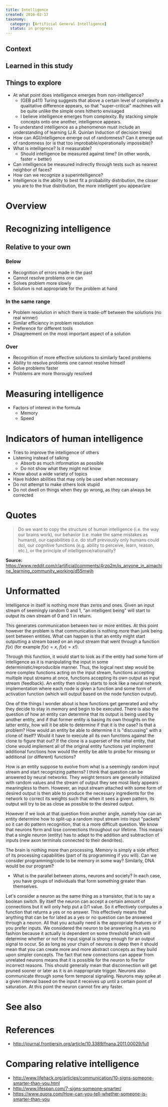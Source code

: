 ```yaml
---
title: Intelligence
created: 2016-02-17
taxonomy:
  category: [Artificial General Intelligence]
  status: in progress
---
```


## Context

## Learned in this study

## Things to explore
* At what point does intelligence emerges from non-intelligence?
	* (GEB p411) Turing suggests that above a certain level of complexity a qualitative difference appears, so that "super-critical" machines will be quite unlike the simple ones hitherto envisaged
	* I believe intelligence emerges from complexity. By stacking simple concepts onto one another, intelligence appears.
* To understand intelligence as a phenomenon must include an understanding of learning (J.R. Quinlan Induction of decision trees)
* How can AGI/intelligence emerge out of randomness? Can it emerge out of randomness (or is that too improbable/operationally impossible)?
* What is intelligence? Is it measurable?
	* Should intelligence be measured against time? (in other words, faster = better)
* Can intelligence be measured indirectly through tests such as nearest neighbor of faces?
* How can we recognize a superintelligence?
* Intelligence is the ability to best fit a probability distribution, the closer you are to the true distribution, the more intelligent you appear/are

# Overview

# Recognizing intelligence
## Relative to your own
### Below
* Recognition of errors made in the past
* Cannot resolve problems one can
* Solves problem more slowly
* Solution is not appropriate for the problem at hand

### In the same range
* Problem resolution in which there is trade-off between the solutions (no real winner)
* Similar efficiency in problem resolution
* Preference for different tools
* Disagreement on the most important aspect of a solution

### Over
* Recognition of more effective solutions to similarly faced problems
* Ability to resolve problems one cannot resolve himself
* Solve problems faster
* Problems are more thorougly resolved

# Measuring intelligence
* Factors of interest in the formula
	* Memory
	* Speed

# Indicators of human intelligence
* Tries to improve the intelligence of others
* Listening instead of talking
	* Absorb as much information as possible
	* Do not show what they might not know
* Know about a wide variety of topics
* Have hidden abilities that may only be used when necessary
* Do not attempt to make others look stupid
* Do not dwell on things when they go wrong, as they can always be corrected

# Quotes

> Do we want to copy the structure of human intelligence (i.e. the way our brains work), our behavior (i.e. make the same mistakes as humans), our capabilities (i.e. do stuff previously only humans could do), our cognitive functions (e.g. ability to perceive, learn, reason, etc.), or the principle of intelligence/rationality?

**Source:** https://www.reddit.com/r/artificial/comments/4rzp2m/is_anyone_in_aimachine_learning_community_working/d55mwjh

# Unformatted
Intelligence in itself is nothing more than zeros and ones. Given an input stream of seemingly random 0 and 1, "an intelligent being" will start to output its own stream of 0 and 1 in return.
<!-- Why would it start outputting and not stay silent? What if it has no ability to actually output? -->
This generates communication between two or more entities.
At this point however the problem is that communication is nothing more than junk being sent between entities. What can happen is that an entity might start outputting a stream based on an input stream that went through a function $f(x)$ (for example $f(x) = x$, $f(x) = x!$).

Through this function, it would start to look as if the entity had some form of intelligence as it is manipulating the input in some deterministic/reproducible manner. Thus, the logical next step would be more complex functions acting on the input stream, functions accepting multiple input streams at once, functions accepting its own output as input stream (feedback). An entity then slowly starts to look like a neural network implementation where each node is given a function and some form of activation function (which will output based on the node function output).

One of the things I wonder about is how functions get generated and why they decide to stay in memory and begin to be executed.
There is also the question of how an entity can determine that its output is being used by another entity, and if that former entity is basing its own thoughts on the latter entity, how will it be able to determine if that it is the case? Is that a problem? How would an entity be able to determine it is "discussing" with a clone of itself? Would it have to execute all its own functions against the clone to figure that out? If the clone is a superset of the initial entity, that clone would implement all of the original entity functions yet implement additional functions
how would the entity be able to probe for missing or additional (or different) functions?
<!-- The goal here I think is to determine when one is influenced by others, which themselves are influenced by us. -->

How is an entity suppose to evolve from what is a seemingly random input stream and start recognizing patterns? I think that question can be answered by neural networks. They weight tensors are generally initialized with random values and the stream of output they see most likely appears meaningless to them. However, an input stream attached with some form of desired output is then able to produce the necessary ingredients for the network to correct its weights such that when it sees a given pattern, its output will try to be as close as possible to the desired output.

However if we look at that question from another angle, namely how can an entity determine how to split-up a random input stream into input "packets" so it can do pattern recognition, that is a more difficult question. We know that neurons form and lose connections throughout our lifetime. This means that a single neuron (entity) has to adapt to the addition and subtraction of inputs (new axon terminals connected to their dendrites).

The brain is nothing more than processing. Memory is simply a side effect of its processing capabilities (part of its programming if you will). Can we consider programming/code to be memory in some way? Similarly, DNA would be our program?

* What is the parallel between atoms, neurons and society? In each case, you have groups of individuals that form something greater than themselves.

Let's consider a neuron as the same thing as a transistor, that is to say a boolean switch.
By itself the neuron can accept a certain amount of connections but it will only help put a 0/1 value. So it effectively computes a function that returns a yes or no answer.
This effectively means that anything that can be for lated as a yes or no question can be answered through a neuron.
All that you actually need is the appropriate features or if you prefer inputs.
We considered the neuron to be answering in a yes no fashion because it actually is dependent on some threshold which will determine whether or not the input signal is strong enough for an output signal to occur.
So as long as your chain of neurons is deep then it should mean that you can create more and more abstract concepts as they build upon simpler concepts.
The fact that new connections can appear from unrelated neurons means that it is possible for the neuron to fire for incorrect reasons. This should generally mean that disconnection will get pruned sooner or later as it is an inappropriate trigger.
Neurons also communicate through some form temporal signaling. Neurons may spike at a given interval based on the input it receives up until a certain point of saturation. At this point the neuron cannot fire any faster.



# See also

# References
* http://journal.frontiersin.org/article/10.3389/fnana.2011.00029/full

# Comparing relative intelligence
* http://www.lifehack.org/articles/communication/10-signs-someone-smarter-than-you.html
* http://www.lifespan.com/7-signs-someone-smarter/
* https://www.quora.com/How-can-you-tell-whether-someone-is-smarter-than-you
